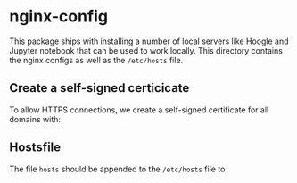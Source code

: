 # nginx-config

This package ships with installing a number of local servers like Hoogle and Jupyter notebook that can be used to work locally. This directory contains the nginx configs as well as the `/etc/hosts` file.

## Create a self-signed certicicate

To allow HTTPS connections, we create a self-signed certificate for all domains with:

## Hostsfile

The file `hosts` should be appended to the `/etc/hosts` file to 
